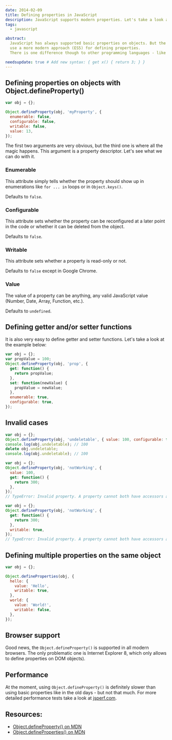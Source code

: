 ```yaml
---
date: 2014-02-09
title: Defining properties in JavaScript
description: JavaScript supports modern properties. Let's take a look at how to define and use them.
tags:
  - javascript

abstract:
  JavaScript has always supported basic properties on objects. But the time is approaching when IE8 support is not relevant anymore, so we can
  use a more modern approach (ES5) for defining properties.
  There is one difference though to other programming languages - like C# - that we always define properties on objects and not on types.

needsupdate: true # Add new syntax: { get x() { return 3; } }
---
```


## Defining properties on objects with Object.defineProperty()

```js
var obj = {};

Object.defineProperty(obj, 'myProperty', {
  enumerable: false,
  configurable: false,
  writable: false,
  value: 13,
});
```

The first two arguments are very obvious, but the third one is where all the magic happens. This argument is a property descriptor. Let's see what we can do with it.

### Enumerable

This attribute simply tells whether the property should show up in enumerations like `for ... in` loops or in `Object.keys()`.

Defaults to `false`.

### Configurable

This attribute sets whether the property can be reconfigured at a later point in the code or whether it can be deleted from the object.

Defaults to `false`.

### Writable

This attribute sets whether a property is read-only or not.

Defaults to `false` except in Google Chrome.

### Value

The value of a property can be anything, any valid JavaScript value (Number, Date, Array, Function, etc.).

Defaults to `undefined`.

## Defining getter and/or setter functions

It is also very easy to define getter and setter functions. Let's take a look at the example below:

```js
var obj = {};
var propValue = 100;
Object.defineProperty(obj, 'prop', {
  get: function() {
    return propValue;
  },
  set: function(newValue) {
    propValue = newValue;
  },
  enumerable: true,
  configurable: true,
});
```

## Invalid cases

```js
var obj = {};
Object.defineProperty(obj, 'undeletable', { value: 100, configurable: false });
console.log(obj.undeletable); // 100
delete obj.undeletable;
console.log(obj.undeletable); // 100

var obj = {};
Object.defineProperty(obj, 'notWorking', {
  value: 100,
  get: function() {
    return 300;
  },
});
// TypeError: Invalid property. A property cannot both have accessors and be writable or have a value, #<Object>

var obj = {};
Object.defineProperty(obj, 'notWorking', {
  get: function() {
    return 300;
  },
  writable: true,
});
// TypeError: Invalid property. A property cannot both have accessors and be writable or have a value, #<Object>
```

## Defining multiple properties on the same object

```js
var obj = {};

Object.defineProperties(obj, {
  hello: {
    value: 'Hello',
    writable: true,
  },
  world: {
    value: 'World!',
    writable: false,
  },
});
```

## Browser support

Good news, the `Object.defineProperty()` is supported in all modern browsers.
The only problematic one is Internet Explorer 8, which only allows to define properties on DOM objects).

## Performance

At the moment, using `Object.defineProperty()` is definitely slower than using basic properties like in the old days - but not that much.
For more detailed performance tests take a look at [jsperf.com](https://jsperf.com/object-defineproperty-vs-definegetter-vs-normal).

## Resources:

- [Object.defineProperty() on MDN](https://developer.mozilla.org/en-US/docs/Web/JavaScript/Reference/Global_Objects/Object/defineProperty)
- [Object.defineProperties() on MDN](https://developer.mozilla.org/en-US/docs/Web/JavaScript/Reference/Global_Objects/Object/defineProperties)
